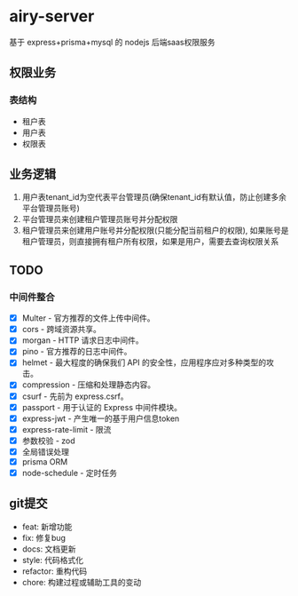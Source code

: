 # airy-server

基于 express+prisma+mysql 的 nodejs 后端saas权限服务

## 权限业务

### 表结构

- 租户表
- 用户表
- 权限表

## 业务逻辑

1. 用户表tenant_id为空代表平台管理员(确保tenant_id有默认值，防止创建多余平台管理员账号)
2. 平台管理员来创建租户管理员账号并分配权限
3. 租户管理员来创建用户账号并分配权限(只能分配当前租户的权限), 如果账号是租户管理员，则直接拥有租户所有权限，如果是用户，需要去查询权限关系

## TODO

### 中间件整合

- [x] Multer - 官方推荐的文件上传中间件。
- [x] cors - 跨域资源共享。
- [x] morgan - HTTP 请求日志中间件。
- [x] pino - 官方推荐的日志中间件。
- [x] helmet - 最大程度的确保我们 API 的安全性，应用程序应对多种类型的攻击。
- [x] compression - 压缩和处理静态内容。
- [x] csurf - 先前为 express.csrf。
- [x] passport - 用于认证的 Express 中间件模块。
- [x] express-jwt - 产生唯一的基于用户信息token
- [x] express-rate-limit - 限流
- [x] 参数校验 - zod
- [x] 全局错误处理
- [x] prisma ORM
- [x] node-schedule - 定时任务

## git提交

- feat: 新增功能
- fix: 修复bug
- docs: 文档更新
- style: 代码格式化
- refactor: 重构代码
- chore: 构建过程或辅助工具的变动
